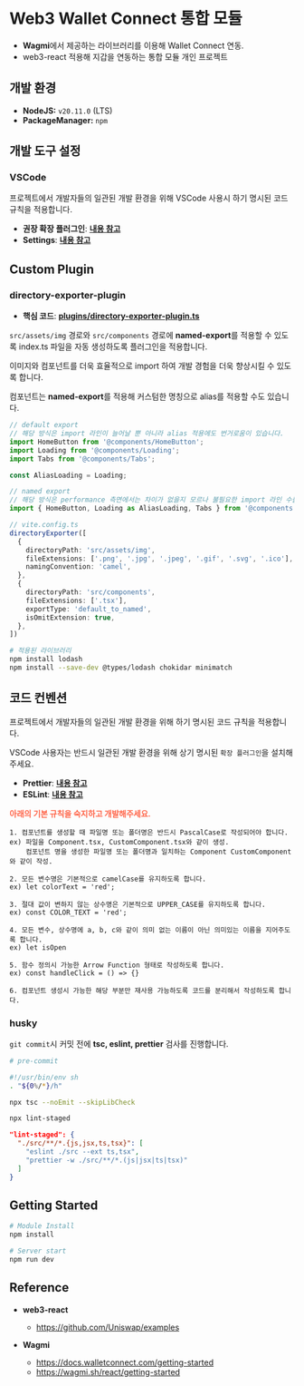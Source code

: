 # Web3 Wallet Connect 통합 모듈

* **Wagmi**에서 제공하는 라이브러리를 이용해 Wallet Connect 연동.
* web3-react 적용해 지갑을 연동하는 통합 모듈 개인 프로젝트

## 개발 환경

* **NodeJS:** `v20.11.0` (LTS)
* **PackageManager:** `npm`

## 개발 도구 설정

### VSCode

프로젝트에서 개발자들의 일관된 개발 환경을 위해 VSCode 사용시 하기 명시된 코드 규칙을 적용합니다.

* **권장 확장 플러그인**: **[내용 참고](./documents/vscode.extensions.md)**
* **Settings**: **[내용 참고](./documents/vscode.settings.md)**

## Custom Plugin

### directory-exporter-plugin

* **핵심 코드**: **[plugins/directory-exporter-plugin.ts](/plugins/directory-exporter-plugin.ts)**

`src/assets/img` 경로와 `src/components` 경로에 **named-export**를 적용할 수 있도록 index.ts 파일을 자동 생성하도록 플러그인을 적용합니다.

이미지와 컴포넌트를 더욱 효율적으로 import 하여 개발 경험을 더욱 향상시킬 수 있도록 합니다.

컴포넌트는 **named-export**를 적용해 커스텀한 명칭으로 alias를 적용할 수도 있습니다.

```ts
// default export
// 해당 방식은 import 라인이 늘어날 뿐 아니라 alias 적용에도 번거로움이 있습니다.
import HomeButton from '@components/HomeButton';
import Loading from '@components/Loading';
import Tabs from '@components/Tabs';

const AliasLoading = Loading;
```

```ts
// named export
// 해당 방식은 performance 측면에서는 차이가 없을지 모르나 불필요한 import 라인 수를 줄이고 alias 적용을 더욱 간략하게 할 수 있습니다.
import { HomeButton, Loading as AliasLoading, Tabs } from '@components';
```

```ts
// vite.config.ts
directoryExporter([
  {
    directoryPath: 'src/assets/img',
    fileExtensions: ['.png', '.jpg', '.jpeg', '.gif', '.svg', '.ico'],
    namingConvention: 'camel',
  },
  {
    directoryPath: 'src/components',
    fileExtensions: ['.tsx'],
    exportType: 'default_to_named',
    isOmitExtension: true,
  },
])
```

```bash
# 적용된 라이브러리
npm install lodash
npm install --save-dev @types/lodash chokidar minimatch
```

## 코드 컨벤션

프로젝트에서 개발자들의 일관된 개발 환경을 위해 하기 명시된 코드 규칙을 적용합니다.

VSCode 사용자는 반드시 일관된 개발 환경을 위해 상기 명시된 `확장 플러그인`을 설치해주세요.

* **Prettier**: **[내용 참고](./documents/prettier.md)**
* **ESLint**: **[내용 참고](./documents/eslint.md)**

**<p style="color: tomato;">아래의 기본 규칙을 숙지하고 개발해주세요.</p>**

```plaintext
1. 컴포넌트를 생성할 때 파일명 또는 폴더명은 반드시 PascalCase로 작성되어야 합니다.
ex) 파일을 Component.tsx, CustomComponent.tsx와 같이 생성.
    컴포넌트 명을 생성한 파일명 또는 폴더명과 일치하는 Component CustomComponent와 같이 작성.

2. 모든 변수명은 기본적으로 camelCase를 유지하도록 합니다.
ex) let colorText = 'red';

3. 절대 값이 변하지 않는 상수명은 기본적으로 UPPER_CASE를 유지하도록 합니다.
ex) const COLOR_TEXT = 'red';

4. 모든 변수, 상수명에 a, b, c와 같이 의미 없는 이름이 아닌 의미있는 이름을 지어주도록 합니다.
ex) let isOpen

5. 함수 정의시 가능한 Arrow Function 형태로 작성하도록 합니다.
ex) const handleClick = () => {}

6. 컴포넌트 생성시 가능한 해당 부분만 재사용 가능하도록 코드를 분리해서 작성하도록 합니다.
```

### husky

`git commit`시 커밋 전에 **tsc, eslint, prettier** 검사를 진행합니다.

```bash
# pre-commit

#!/usr/bin/env sh
. "${0%/*}/h"

npx tsc --noEmit --skipLibCheck

npx lint-staged
```

```json
"lint-staged": {
  "./src/**/*.{js,jsx,ts,tsx}": [
    "eslint ./src --ext ts,tsx",
    "prettier -w ./src/**/*.(js|jsx|ts|tsx)"
  ]
}
```

## Getting Started

```bash
# Module Install
npm install

# Server start
npm run dev
```

## Reference

* **web3-react**
  - https://github.com/Uniswap/examples

* **Wagmi**
  - https://docs.walletconnect.com/getting-started
  - https://wagmi.sh/react/getting-started
